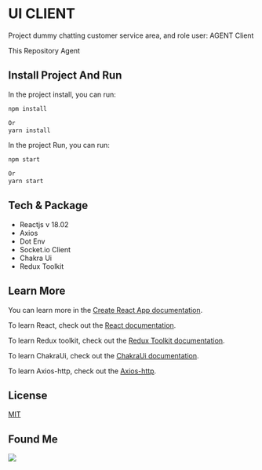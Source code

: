 # UI CLIENT

Project dummy chatting customer service area, and role user:
AGENT
Client

This Repository Agent

## Install Project And Run

In the project install, you can run:

```bash
npm install
```

```bash
Or
yarn install
```

In the project Run, you can run:

```bash
npm start
```

```bash
Or
yarn start
```

## Tech & Package

- Reactjs v 18.02
- Axios
- Dot Env
- Socket.io Client
- Chakra Ui
- Redux Toolkit

## Learn More

You can learn more in the [Create React App documentation](https://facebook.github.io/create-react-app/docs/getting-started).

To learn React, check out the [React documentation](https://reactjs.org/).

To learn Redux toolkit, check out the [Redux Toolkit documentation](https://redux-toolkit.js.org/introduction/getting-started).

To learn ChakraUi, check out the [ChakraUi documentation](https://chakra-ui.com/getting-started/cra-guide).

To learn Axios-http, check out the [Axios-http](https://axios-http.com/docs/intro).

## License

[MIT](https://choosealicense.com/licenses/mit/)

## Found Me

[<img src="https://img.shields.io/badge/Instagram-E4405F?style=for-the-badge&logo=instagram&logoColor=white" /> ](https://choosealicense.com/licenses/mit/)
